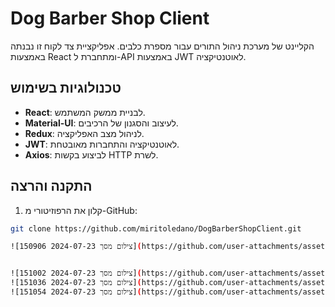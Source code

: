 # Dog Barber Shop Client

הקליינט של מערכת ניהול התורים עבור מספרת כלבים. אפליקציית צד לקוח זו נבנתה באמצעות React ומתחברת ל-API באמצעות JWT לאוטנטיקציה.

## טכנולוגיות בשימוש

- **React**: לבניית ממשק המשתמש.
- **Material-UI**: לעיצוב והסגנון של הרכיבים.
- **Redux**: לניהול מצב האפליקציה.
- **JWT**: לאוטנטיקציה והתחברות מאובטחת.
- **Axios**: לביצוע בקשות HTTP לשרת.

## התקנה והרצה

1. קלון את הרפוזיטורי מ-GitHub:

```bash
git clone https://github.com/miritoledano/DogBarberShopClient.git

![צילום מסך 2024-07-23 150906](https://github.com/user-attachments/assets/e71ed17f-20b9-4da2-bc99-7b3b02dbd61b)


![צילום מסך 2024-07-23 151002](https://github.com/user-attachments/assets/7e40cc83-ce10-42bb-9f32-34bfe243302a)
![צילום מסך 2024-07-23 151036](https://github.com/user-attachments/assets/43904be4-db3c-4ae7-be82-318e2a5d4c0b)
![צילום מסך 2024-07-23 151054](https://github.com/user-attachments/assets/66794e66-3984-403a-91fe-eb5e6cbdee0d)
